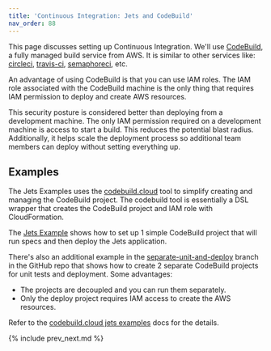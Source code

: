 ```yaml
---
title: 'Continuous Integration: Jets and CodeBuild'
nav_order: 88
---
```


This page discusses setting up Continuous Integration.  We'll use [CodeBuild](https://aws.amazon.com/codebuild/), a fully managed build service from AWS.  It is similar to other services like: [circleci](https://circleci.com/), [travis-ci](https://travis-ci.org/), [semaphoreci](https://semaphoreci.com/), etc.

An advantage of using CodeBuild is that you can use IAM roles.  The IAM role associated with the CodeBuild machine is the only thing that requires IAM permission to deploy and create AWS resources.

This security posture is considered better than deploying from a development machine. The only IAM permission required on a development machine is access to start a build.  This reduces the potential blast radius. Additionally, it helps scale the deployment process so additional team members can deploy without setting everything up.

## Examples

The Jets Examples uses the [codebuild.cloud](https://codebuild.cloud/) tool to simplify creating and managing the CodeBuild project. The codebuild tool is essentially a DSL wrapper that creates the CodeBuild project and IAM role with CloudFormation.

The [Jets Example](https://codebuild.cloud/docs/examples/jets/) shows how to set up 1 simple CodeBuild project that will run specs and then deploy the Jets application.

There's also an additional example in the [separate-unit-and-deploy](https://github.com/tongueroo/jets-codebuild/tree/separate-unit-and-deploy) branch in the GitHub repo that shows how to create 2 separate CodeBuild projects for unit tests and deployment. Some advantages:

* The projects are decoupled and you can run them separately.
* Only the deploy project requires IAM access to create the AWS resources.

Refer to the [codebuild.cloud jets examples](https://codebuild.cloud/docs/examples/jets/) docs for the details.

{% include prev_next.md %}
